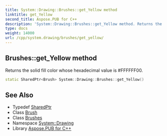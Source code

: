 ```yaml
---
title: System::Drawing::Brushes::get_Yellow method
linktitle: get_Yellow
second_title: Aspose.PUB for C++
description: 'System::Drawing::Brushes::get_Yellow method. Returns the solid fill color whose hexadecimal value is #FFFFFF00 in C++.'
type: docs
weight: 14000
url: /cpp/system.drawing/brushes/get_yellow/
---
```

## Brushes::get_Yellow method


Returns the solid fill color whose hexadecimal value is #FFFFFF00.

```cpp
static SharedPtr<Brush> System::Drawing::Brushes::get_Yellow()
```

## See Also

* Typedef [SharedPtr](../../../system/sharedptr/)
* Class [Brush](../../brush/)
* Class [Brushes](../)
* Namespace [System::Drawing](../../)
* Library [Aspose.PUB for C++](../../../)
